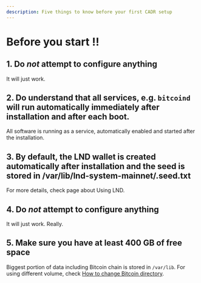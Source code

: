 ```yaml
---
description: Five things to know before your first CADR setup
---
```


# Before you start ‼️

## 1. Do _**not**_ attempt to configure anything 

It will just work. 

## 2. Do understand that all services, e.g. `bitcoind` will run automatically **immediately after installation and after each boot**.

All software is running as a service, automatically enabled and started after the installation. 

## **3. By default, the LND wallet is created automatically after installation and the seed is stored in /var/lib/lnd-system-mainnet/.seed.txt**

For more details, check page about Using LND. 

## 4. Do _**not**_ attempt to configure anything 

It will just work. Really.

## 5. Make sure you have at least 400 GB of free space

Biggest portion of data including Bitcoin chain is stored in `/var/lib`. For using different volume, check [How to change Bitcoin directory](supported-software/bitcoin.md#changing-bitcoind-data-directory-and-other-settings). 

